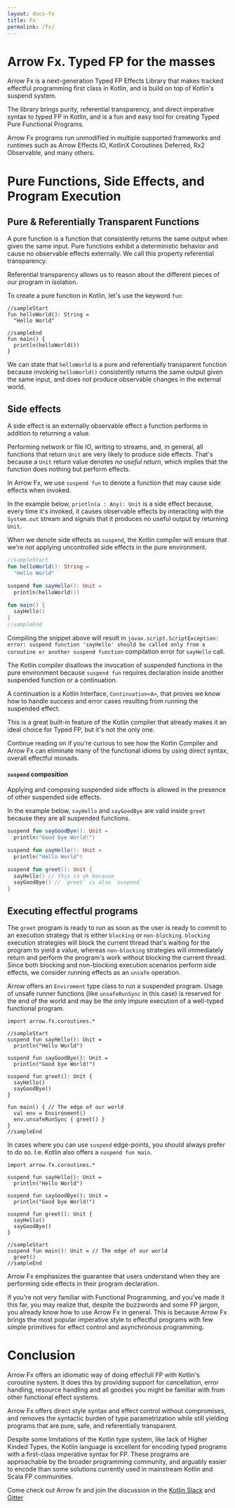 ```yaml
---
layout: docs-fx
title: Fx
permalink: /fx/
---
```


# Arrow Fx. Typed FP for the masses

Arrow Fx is a next-generation Typed FP Effects Library that makes tracked effectful programming first class in Kotlin,
and is build on top of Kotlin's suspend system.

The library brings purity, referential transparency, and direct imperative syntax to typed FP in Kotlin, and is a fun and easy tool for creating Typed Pure Functional Programs.

Arrow Fx programs run unmodified in multiple supported frameworks and runtimes such as Arrow Effects IO, KotlinX Coroutines Deferred, Rx2 Observable, and many others.

# Pure Functions, Side Effects, and Program Execution

## Pure & Referentially Transparent Functions

A pure function is a function that consistently returns the same output when given the same input.
Pure functions exhibit a deterministic behavior and cause no observable effects externally. We call this property referential transparency.

Referential transparency allows us to reason about the different pieces of our program in isolation.

To create a pure function in Kotlin, let's use the keyword `fun`:

```kotlin:ank:playground
//sampleStart
fun helloWorld(): String =
  "Hello World"

//sampleEnd  
fun main() {
  println(helloWorld())
}
```

We can state that `helloWorld` is a pure and referentially transparent function because invoking `helloWorld()` consistently returns the same output given the same input, and does not produce observable changes in the external world.

## Side effects

A side effect is an externally observable effect a function performs in addition to returning a value.

Performing network or file IO, writing to streams, and, in general, all functions that return `Unit` are very likely to produce side effects. That's because a `Unit` return value denotes *no useful return*, which implies that the function does nothing but perform effects.

In Arrow Fx, we use `suspend fun` to denote a function that may cause side effects when invoked.

In the example below, `println(a : Any): Unit` is a side effect because, every time it's invoked, it causes observable effects by interacting with the `System.out` stream and signals that it produces no useful output by returning `Unit`.

When we denote side effects as `suspend`, the Kotlin compiler will ensure that we're not applying uncontrolled side effects in the pure environment.

```kotlin
//sampleStart
fun helloWorld(): String =
  "Hello World"

suspend fun sayHello(): Unit =
  println(helloWorld())

fun main() {
  sayHello()
}
//sampleEnd  
```

Compiling the snippet above will result in `javax.script.ScriptException: error: suspend function 'sayHello' should be called only from a coroutine or another suspend function` compilation error for `sayHello` call.

The Kotlin compiler disallows the invocation of suspended functions in the pure environment because `suspend fun` requires declaration inside another suspended function or a continuation.

A continuation is a Kotlin Interface, `Continuation<A>`, that proves we know how to handle success and error cases resulting from running the suspended effect.

This is a great built-in feature of the Kotlin compiler that already makes it an ideal choice for Typed FP, but it's not the only one.

Continue reading on if you're curious to see how the Kotlin Compiler and Arrow Fx can eliminate many of the functional idioms by using direct syntax, overall effectful monads.

#### `suspend` composition

Applying and composing suspended side effects is allowed in the presence of other suspended side effects.

In the example below, `sayHello` and `sayGoodBye` are valid inside `greet` because they are all suspended functions.

```kotlin
suspend fun sayGoodBye(): Unit =
  println("Good bye World!")

suspend fun sayHello(): Unit =
  println("Hello World")

suspend fun greet(): Unit {
  sayHello() // this is ok because
  sayGoodBye() // `greet` is also `suspend`
}
```

## Executing effectful programs

The `greet` program is ready to run as soon as the user is ready to commit to an execution strategy that is either `blocking` or `non-blocking`.
`blocking` execution strategies will block the current thread that's waiting for the program to yield a value, whereas `non-blocking` strategies will immediately return and perform the program's work without blocking the current thread.
Since both blocking and non-blocking execution scenarios perform side effects, we consider running effects as an `unsafe` operation.

Arrow offers an `Enviroment` type class to run a suspended program.
Usage of unsafe runner functions (like `unsafeRunSync` in this case) is reserved for the end of the world and may be the only impure execution of a well-typed functional program.

```kotlin:ank:playground
import arrow.fx.coroutines.*

//sampleStart
suspend fun sayHello(): Unit =
  println("Hello World")

suspend fun sayGoodBye(): Unit =
  println("Good bye World!")

suspend fun greet(): Unit {
  sayHello()
  sayGoodBye()
}

fun main() { // The edge of our world
  val env = Environment()
  env.unsafeRunSync { greet() }
}
//sampleEnd
```

In cases where you can use `suspend` edge-points, you should always prefer to do so. I.e. Kotlin also offers a `suspend fun main`.

```kotlin:ank:playground
import arrow.fx.coroutines.*

suspend fun sayHello(): Unit =
  println("Hello World")

suspend fun sayGoodBye(): Unit =
  println("Good bye World!")

suspend fun greet(): Unit {
  sayHello()
  sayGoodBye()
}

//sampleStart
suspend fun main(): Unit = // The edge of our world
  greet()
//sampleEnd
```


Arrow Fx emphasizes the guarantee that users understand when they are performing side effects in their program declaration.

If you're not very familiar with Functional Programming, and you've made it this far, you may realize that, despite the buzzwords and some FP jargon, you already know how to use Arrow Fx in general.
This is because Arrow Fx brings the most popular imperative style to effectful programs with few simple primitives for effect control and asynchronous programming.

# Conclusion

Arrow Fx offers an idiomatic way of doing effecfull FP with Kotlin's coroutine system.
It does this by providing support for cancellation, error handling, resource handling and all goodies you might be familiar with from other functional effect systems.

Arrow Fx offers direct style syntax and effect control without compromises, and removes the syntactic burden of type parametrization while still yielding programs that are pure, safe, and referentially transparent.

Despite some limitations of the Kotlin type system, like lack of Higher Kinded Types, the Kotlin language is excellent for encoding typed programs with a first-class imperative syntax for FP.
These programs are approachable by the broader programming community, and arguably easier to encode than some solutions currently used in mainstream Kotlin and Scala FP communities.

Come check out Arrow fx and join the discussion in the [Kotlin Slack](https://kotlinlang.slack.com/messages/C5UPMM0A0) and [Gitter](https://gitter.im/arrow-kt/Lobby)

